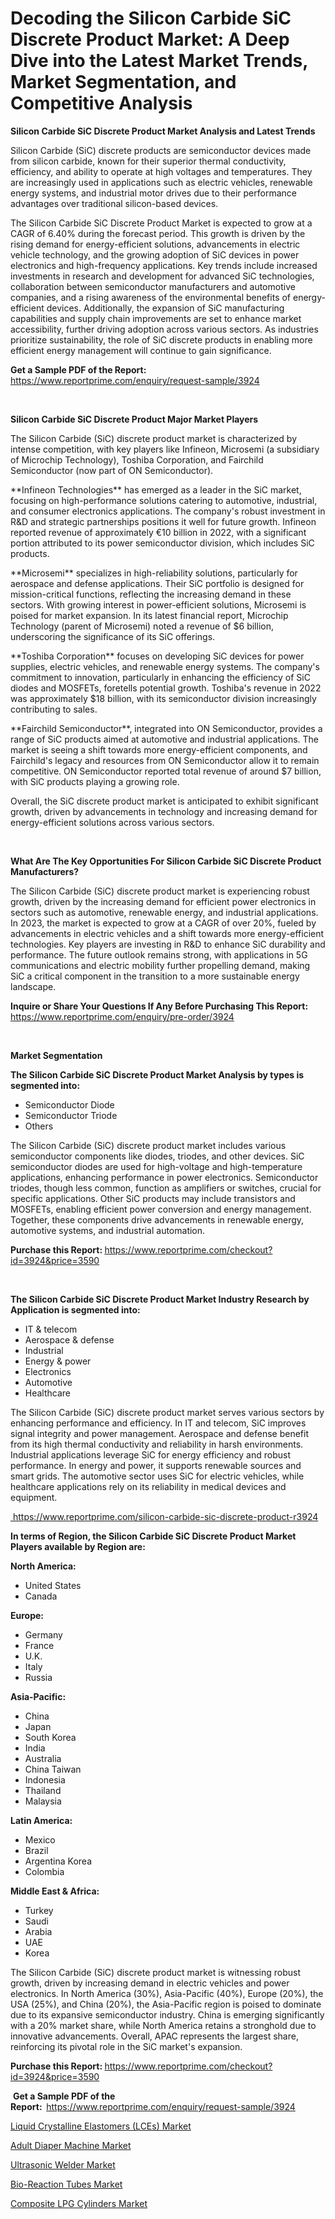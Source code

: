 <p><h1>Decoding the Silicon Carbide SiC Discrete Product Market: A Deep Dive into the Latest Market Trends, Market Segmentation, and Competitive Analysis</h1></p><p><strong>Silicon Carbide SiC Discrete Product Market Analysis and Latest Trends</strong></p>
<p><p>Silicon Carbide (SiC) discrete products are semiconductor devices made from silicon carbide, known for their superior thermal conductivity, efficiency, and ability to operate at high voltages and temperatures. They are increasingly used in applications such as electric vehicles, renewable energy systems, and industrial motor drives due to their performance advantages over traditional silicon-based devices.</p><p>The Silicon Carbide SiC Discrete Product Market is expected to grow at a CAGR of 6.40% during the forecast period. This growth is driven by the rising demand for energy-efficient solutions, advancements in electric vehicle technology, and the growing adoption of SiC devices in power electronics and high-frequency applications. Key trends include increased investments in research and development for advanced SiC technologies, collaboration between semiconductor manufacturers and automotive companies, and a rising awareness of the environmental benefits of energy-efficient devices. Additionally, the expansion of SiC manufacturing capabilities and supply chain improvements are set to enhance market accessibility, further driving adoption across various sectors. As industries prioritize sustainability, the role of SiC discrete products in enabling more efficient energy management will continue to gain significance.</p></p>
<p><strong>Get a Sample PDF of the Report:&nbsp;</strong> <a href="https://www.reportprime.com/enquiry/request-sample/3924">https://www.reportprime.com/enquiry/request-sample/3924</a></p>
<p>&nbsp;</p>
<p><strong>Silicon Carbide SiC Discrete Product Major Market Players</strong></p>
<p><p>The Silicon Carbide (SiC) discrete product market is characterized by intense competition, with key players like Infineon, Microsemi (a subsidiary of Microchip Technology), Toshiba Corporation, and Fairchild Semiconductor (now part of ON Semiconductor).</p><p>**Infineon Technologies** has emerged as a leader in the SiC market, focusing on high-performance solutions catering to automotive, industrial, and consumer electronics applications. The company's robust investment in R&D and strategic partnerships positions it well for future growth. Infineon reported revenue of approximately €10 billion in 2022, with a significant portion attributed to its power semiconductor division, which includes SiC products.</p><p>**Microsemi** specializes in high-reliability solutions, particularly for aerospace and defense applications. Their SiC portfolio is designed for mission-critical functions, reflecting the increasing demand in these sectors. With growing interest in power-efficient solutions, Microsemi is poised for market expansion. In its latest financial report, Microchip Technology (parent of Microsemi) noted a revenue of $6 billion, underscoring the significance of its SiC offerings.</p><p>**Toshiba Corporation** focuses on developing SiC devices for power supplies, electric vehicles, and renewable energy systems. The company's commitment to innovation, particularly in enhancing the efficiency of SiC diodes and MOSFETs, foretells potential growth. Toshiba's revenue in 2022 was approximately $18 billion, with its semiconductor division increasingly contributing to sales.</p><p>**Fairchild Semiconductor**, integrated into ON Semiconductor, provides a range of SiC products aimed at automotive and industrial applications. The market is seeing a shift towards more energy-efficient components, and Fairchild's legacy and resources from ON Semiconductor allow it to remain competitive. ON Semiconductor reported total revenue of around $7 billion, with SiC products playing a growing role.</p><p>Overall, the SiC discrete product market is anticipated to exhibit significant growth, driven by advancements in technology and increasing demand for energy-efficient solutions across various sectors.</p></p>
<p>&nbsp;</p>
<p><strong>What Are The Key Opportunities For Silicon Carbide SiC Discrete Product Manufacturers?</strong></p>
<p><p>The Silicon Carbide (SiC) discrete product market is experiencing robust growth, driven by the increasing demand for efficient power electronics in sectors such as automotive, renewable energy, and industrial applications. In 2023, the market is expected to grow at a CAGR of over 20%, fueled by advancements in electric vehicles and a shift towards more energy-efficient technologies. Key players are investing in R&D to enhance SiC durability and performance. The future outlook remains strong, with applications in 5G communications and electric mobility further propelling demand, making SiC a critical component in the transition to a more sustainable energy landscape.</p></p>
<p><strong>Inquire or Share Your Questions If Any Before Purchasing This Report:</strong> <a href="https://www.reportprime.com/enquiry/pre-order/3924">https://www.reportprime.com/enquiry/pre-order/3924</a></p>
<p>&nbsp;</p>
<p><strong>Market Segmentation</strong></p>
<p><strong>The Silicon Carbide SiC Discrete Product Market Analysis by types is segmented into:</strong></p>
<p><ul><li>Semiconductor Diode</li><li>Semiconductor Triode</li><li>Others</li></ul></p>
<p><p>The Silicon Carbide (SiC) discrete product market includes various semiconductor components like diodes, triodes, and other devices. SiC semiconductor diodes are used for high-voltage and high-temperature applications, enhancing performance in power electronics. Semiconductor triodes, though less common, function as amplifiers or switches, crucial for specific applications. Other SiC products may include transistors and MOSFETs, enabling efficient power conversion and energy management. Together, these components drive advancements in renewable energy, automotive systems, and industrial automation.</p></p>
<p><strong>Purchase this Report:&nbsp;</strong><a href="https://www.reportprime.com/checkout?id=3924&price=3590">https://www.reportprime.com/checkout?id=3924&price=3590</a></p>
<p>&nbsp;</p>
<p><strong>The Silicon Carbide SiC Discrete Product Market Industry Research by Application is segmented into:</strong></p>
<p><ul><li>IT & telecom</li><li>Aerospace & defense</li><li>Industrial</li><li>Energy & power</li><li>Electronics</li><li>Automotive</li><li>Healthcare</li></ul></p>
<p><p>The Silicon Carbide (SiC) discrete product market serves various sectors by enhancing performance and efficiency. In IT and telecom, SiC improves signal integrity and power management. Aerospace and defense benefit from its high thermal conductivity and reliability in harsh environments. Industrial applications leverage SiC for energy efficiency and robust performance. In energy and power, it supports renewable sources and smart grids. The automotive sector uses SiC for electric vehicles, while healthcare applications rely on its reliability in medical devices and equipment.</p></p>
<p><a href="https://www.reportprime.com/silicon-carbide-sic-discrete-product-r3924">&nbsp;https://www.reportprime.com/silicon-carbide-sic-discrete-product-r3924</a></p>
<p><strong>In terms of Region, the Silicon Carbide SiC Discrete Product Market Players available by Region are:</strong></p>
<p>
    <p> <strong> North America: </strong>
        <ul>
            <li>United States</li>
            <li>Canada</li>
        </ul>
        </p> 
    <p> <strong> Europe: </strong>
        <ul>
            <li>Germany</li>
            <li>France</li>
            <li>U.K.</li>
            <li>Italy</li>
            <li>Russia</li>
        </ul>
        </p> 
    <p> <strong> Asia-Pacific: </strong>
        <ul>
            <li>China</li>
            <li>Japan</li>
            <li>South Korea</li>
            <li>India</li>
            <li>Australia</li>
            <li>China Taiwan</li>
            <li>Indonesia</li>
            <li>Thailand</li>
            <li>Malaysia</li>
        </ul>
        </p> 
    <p> <strong> Latin America: </strong>
        <ul>
            <li>Mexico</li>
            <li>Brazil</li>
            <li>Argentina Korea</li>
            <li>Colombia</li>
        </ul>
        </p> 
    <p> <strong> Middle East & Africa: </strong>
        <ul>
            <li>Turkey</li>
            <li>Saudi</li>
            <li>Arabia</li>
            <li>UAE</li>
            <li>Korea</li>
        </ul>
    </p>
    </p>
<p><p>The Silicon Carbide (SiC) discrete product market is witnessing robust growth, driven by increasing demand in electric vehicles and power electronics. In North America (30%), Asia-Pacific (40%), Europe (20%), the USA (25%), and China (20%), the Asia-Pacific region is poised to dominate due to its expansive semiconductor industry. China is emerging significantly with a 20% market share, while North America retains a stronghold due to innovative advancements. Overall, APAC represents the largest share, reinforcing its pivotal role in the SiC market's expansion.</p></p>
<p><strong>Purchase this Report: </strong><a href="https://www.reportprime.com/checkout?id=3924&price=3590">https://www.reportprime.com/checkout?id=3924&price=3590</a></p>
<p>&nbsp;<strong>Get a Sample PDF of the Report:&nbsp;&nbsp;</strong><a href="https://www.reportprime.com/enquiry/request-sample/3924">https://www.reportprime.com/enquiry/request-sample/3924</a></p>
<p><strong></strong></p>
<p><p><a href="https://issuu.com/reportprime-2/docs/liquid-crystalline-elastomers-lces-_04071ecebe6676">Liquid Crystalline Elastomers (LCEs) Market</a></p><p><a href="https://www.linkedin.com/pulse/adult-diaper-machine-market-global-share-ranking-overall-sales-x10ue?trackingId=T4I97G8gRnCGmolUVzLlTw%3D%3D">Adult Diaper Machine Market</a></p><p><a href="https://www.linkedin.com/pulse/ultrasonic-welder-market-outlook-complete-industry-1ulye?trackingId=mNjQ644eTliHB5fi16uZaw%3D%3D">Ultrasonic Welder Market</a></p><p><a href="https://issuu.com/reportprime-2/docs/bio-reaction-tubes-market-size-2030_bd9a2c4be7830c">Bio-Reaction Tubes Market</a></p><p><a href="https://www.linkedin.com/pulse/composite-lpg-cylinders-market-share-new-trends-analysis-bhjwe?trackingId=ldC3UzPQSFqg7dCY2jsiZw%3D%3D">Composite LPG Cylinders Market</a></p></p>